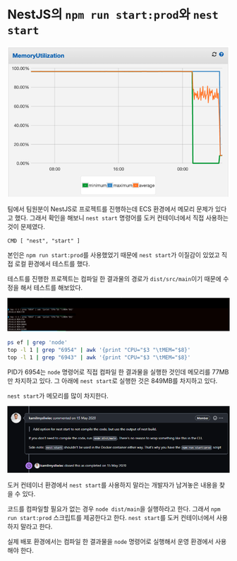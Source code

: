 # NestJS의 `npm run start:prod`와 `nest start`

![nest-start-memory](./image/nest-start-memory.png)

팀에서 팀원분이 NestJS로 프로젝트를 진행하는데 ECS 환경에서 메모리 문제가 있다고 했다. 그래서 확인을 해보니 `nest start` 명령어를 도커 컨테이너에서 직접 사용하는 것이 문제였다.

```
CMD [ "nest", "start" ]
```

본인은 `npm run start:prod`를 사용했었기 때문에 `nest start`가 이질감이 있었고 직접 로컬 환경에서 테스트를 했다.

테스트를 진행한 프로젝트는 컴파일 한 결과물의 경로가 `dist/src/main`이기 때문에 수정을 해서 테스트를 해보았다.

![nestjs-prod-memory](./image/nestjs-prod-memory.png)

```sh
ps ef | grep 'node'
top -l 1 | grep "6954" | awk '{print "CPU="$3 "\tMEM="$8}'
top -l 1 | grep "6943" | awk '{print "CPU="$3 "\tMEM="$8}'
```

PID가 6954는 `node` 명령어로 직접 컴파일 한 결과물을 실행한 것인데 메모리를 77MB만 차지하고 있다. 그 아래에 `nest start`로 실행한 것은 849MB를 차지하고 있다.

`nest start`가 메모리를 많이 차지한다.

![nest-start-prod](./image/nest-start-prod.png)

도커 컨테이너 환경에서 `nest start`를 사용하지 말라는 개발자가 남겨놓은 내용을 찾을 수 있다.

코드를 컴파일할 필요가 없는 경우 `node dist/main`을 실행하라고 한다. 그래서 `npm run start:prod` 스크립트를 제공한다고 한다. `nest start`를 도커 컨테이너에서 사용하지 말라고 한다.

실제 배포 환경에서는 컴파일 한 결과물을 `node` 명령어로 실행해서 운영 환경에서 사용해야 한다.
